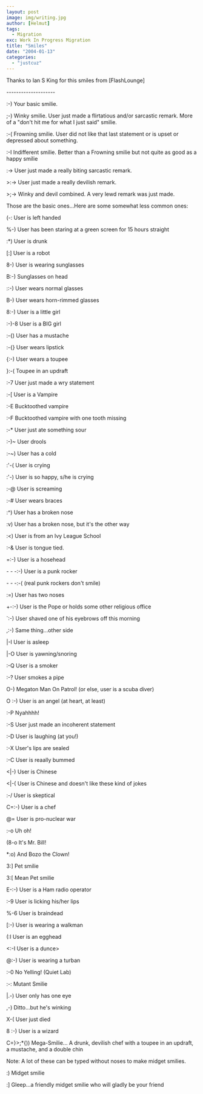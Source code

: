 ```yaml
---
layout: post
image: img/writing.jpg
author: [Helmut]
tags:
  - Migration
exc: Work In Progress Migration
title: "Smiles"
date: "2004-01-13"
categories: 
  - "justcuz"
---
```


Thanks to Ian S King for this smiles from \[FlashLounge\]

\--------------------

:-) Your basic smilie.

;-) Winky smilie. User just made a flirtatious and/or sarcastic remark. More of a "don't hit me for what I just said" smilie.

:-( Frowning smilie. User did not like that last statement or is upset or depressed about something.

:-I Indifferent smilie. Better than a Frowning smilie but not quite as good as a happy smilie

:-> User just made a really biting sarcastic remark.

\>:-> User just made a really devilish remark.

\>;-> Winky and devil combined. A very lewd remark was just made.

Those are the basic ones...Here are some somewhat less common ones:

(-: User is left handed

%-) User has been staring at a green screen for 15 hours straight

:\*) User is drunk

\[:\] User is a robot

8-) User is wearing sunglasses

B:-) Sunglasses on head

::-) User wears normal glasses

B-) User wears horn-rimmed glasses

8:-) User is a little girl

:-)-8 User is a BIG girl

:-{) User has a mustache

:-{} User wears lipstick

{:-) User wears a toupee

}:-( Toupee in an updraft

:-7 User just made a wry statement

:-\[ User is a Vampire

:-E Bucktoothed vampire

:-F Bucktoothed vampire with one tooth missing

:-\* User just ate something sour

:-)~ User drools

:-~) User has a cold

:'-( User is crying

:'-) User is so happy, s/he is crying

:-@ User is screaming

:-# User wears braces

:^) User has a broken nose

:v) User has a broken nose, but it's the other way

:<) User is from an Ivy League School

:-& User is tongue tied.

\=:-) User is a hosehead

\- - -:-) User is a punk rocker

\- - -:-( (real punk rockers don't smile)

:=) User has two noses

+-:-) User is the Pope or holds some other religious office

\`:-) User shaved one of his eyebrows off this morning

,:-) Same thing...other side

|-I User is asleep

|-O User is yawning/snoring

:-Q User is a smoker

:-? User smokes a pipe

O-) Megaton Man On Patrol! (or else, user is a scuba diver)

O :-) User is an angel (at heart, at least)

:-P Nyahhhh!

:-S User just made an incoherent statement

:-D User is laughing (at you!)

:-X User's lips are sealed

:-C User is reaally bummed

<|-) User is Chinese

<|-( User is Chinese and doesn't like these kind of jokes

:-/ User is skeptical

C=:-) User is a chef

@= User is pro-nuclear war

:-o Uh oh!

(8-o It's Mr. Bill!

\*:o) And Bozo the Clown!

3:\] Pet smilie

3:\[ Mean Pet smilie

E-:-) User is a Ham radio operator

:-9 User is licking his/her lips

%-6 User is braindead

\[:-) User is wearing a walkman

(:I User is an egghead

<:-I User is a dunce>

@:-) User is wearing a turban

:-0 No Yelling! (Quiet Lab)

:-: Mutant Smilie

|.-) User only has one eye

,-) Ditto...but he's winking

X-( User just died

8 :-) User is a wizard

C=}>;\*{)) Mega-Smilie... A drunk, devilish chef with a toupee in an updraft, a mustache, and a double chin

Note: A lot of these can be typed without noses to make midget smilies.

:) Midget smilie

:\] Gleep...a friendly midget smilie who will gladly be your friend
